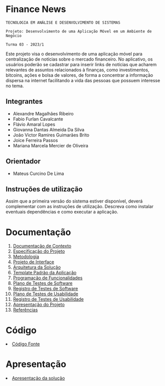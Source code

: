 # Finance News

`TECNOLOGIA EM ANÁLISE E DESENVOLVIMENTO DE SISTEMAS`

`Projeto: Desenvolvimento de uma Aplicação Móvel em um Ambiente de Negócio`

`Turma 03 - 2023/1`

Este projeto visa o desenvolvimento de uma aplicação móvel para centralização de notícias sobre o mercado financeiro. No aplicativo, os usuários poderão se cadastrar para inserir links de notícias que acharem relevantes de assuntos relacionados à finanças, como investimentos, bitcoins, ações e bolsa de valores, de forma a concentrar a informação dispersa na internet facilitando a vida das pessoas que possuem interesse no tema.

## Integrantes

* Alexandre Magalhães Ribeiro
* Fabio Furlan Cavalcante
* Flávio Amaral Lopes
* Giovanna Dantas Almeida Da Silva
* João Victor Ramires Guimarães Brito
* Joice Ferreira Passos
* Mariana Marcela Mercier de Oliveira

## Orientador

* Mateus Curcino De Lima

## Instruções de utilização

Assim que a primeira versão do sistema estiver disponível, deverá complementar com as instruções de utilização. Descreva como instalar eventuais dependências e como executar a aplicação.

# Documentação

<ol>
<li><a href="docs/01-Documentação de Contexto.md"> Documentação de Contexto</a></li>
<li><a href="docs/02-Especificação do Projeto.md"> Especificação do Projeto</a></li>
<li><a href="docs/03-Metodologia.md"> Metodologia</a></li>
<li><a href="docs/04-Projeto de Interface.md"> Projeto de Interface</a></li>
<li><a href="docs/05-Arquitetura da Solução.md"> Arquitetura da Solução</a></li>
<li><a href="docs/06-Template Padrão da Aplicação.md"> Template Padrão da Aplicação</a></li>
<li><a href="docs/07-Programação de Funcionalidades.md"> Programação de Funcionalidades</a></li>
<li><a href="docs/08-Plano de Testes de Software.md"> Plano de Testes de Software</a></li>
<li><a href="docs/09-Registro de Testes de Software.md"> Registro de Testes de Software</a></li>
<li><a href="docs/10-Plano de Testes de Usabilidade.md"> Plano de Testes de Usabilidade</a></li>
<li><a href="docs/11-Registro de Testes de Usabilidade.md"> Registro de Testes de Usabilidade</a></li>
<li><a href="docs/12-Apresentação do Projeto.md"> Apresentação do Projeto</a></li>
<li><a href="docs/13-Referências.md"> Referências</a></li>
</ol>

# Código

<li><a href="src/README.md"> Código Fonte</a></li>

# Apresentação

<li><a href="presentation/README.md"> Apresentação da solução</a></li>
